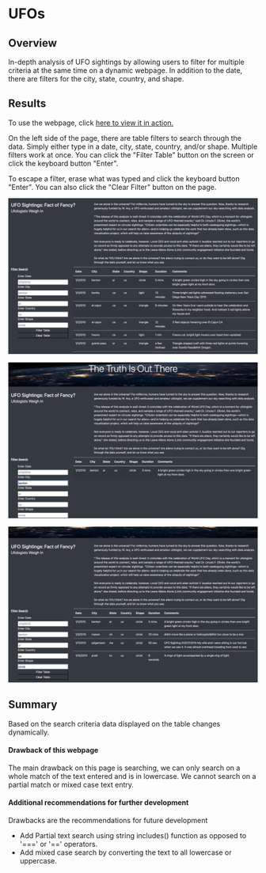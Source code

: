 # UFOs

## Overview

In-depth analysis of UFO sightings by allowing users to filter for multiple criteria at the same time on a dynamic webpage. In addition to the date, there are filters for the city, state, country, and shape.

## Results

To use the webpage, click [here to view it in action.](https://khawlasidaoui.github.io/UFOs/)

On the left side of the page, there are table filters to search through the data. Simply either type in a date, city, state, country, and/or shape. Multiple filters work at once. You can click the "Filter Table" button on the screen or click the keyboard button "Enter".

To escape a filter, erase what was typed and click the keyboard button "Enter". You can also click the "Clear Filter" button on the page.

![](/Resources/1.png)

![](/Resources/2.png)

![](/Resources/3.png)

## Summary

Based on the search criteria data displayed on the table changes dynamically.

#### Drawback of this webpage
The main drawback on this page is searching, we can only search on a whole match of the text entered and is in lowercase. We cannot search on a partial match or mixed case text entry.

#### Additional recommendations for further development

  Drawbacks are the recommendations for future development
  - Add Partial text search using string includes() function as opposed to '===' or '==' operators.
  - Add mixed case search by converting the text to all lowercase or uppercase.
